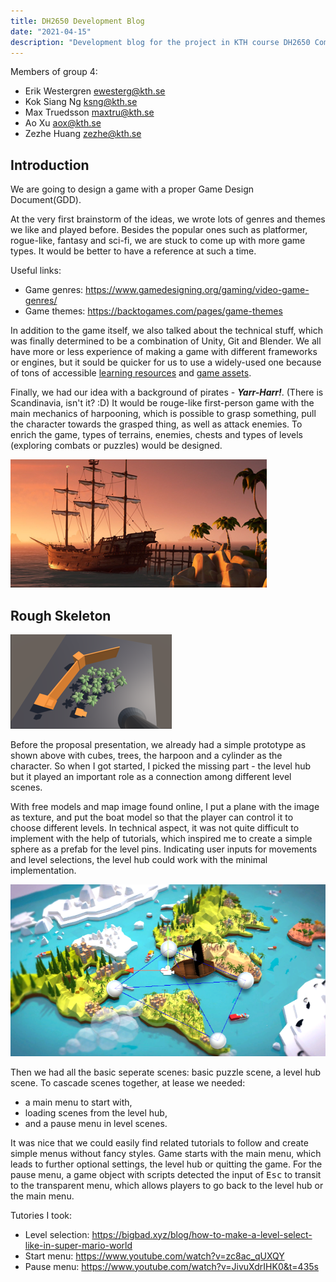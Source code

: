 ```yaml
---
title: DH2650 Development Blog
date: "2021-04-15"
description: "Development blog for the project in KTH course DH2650 Computer Game Design."
---
```


Members of group 4:
- Erik Westergren ewesterg@kth.se
- Kok Siang Ng ksng@kth.se
- Max Truedsson maxtru@kth.se 
- Ao Xu aox@kth.se
- Zezhe Huang zezhe@kth.se

## Introduction

We are going to design a game with a proper Game Design Document(GDD).

At the very first brainstorm of the ideas, we wrote lots of genres and themes we like and played before. Besides the popular ones such as platformer, rogue-like, fantasy and sci-fi, we are stuck to come up with more game types. It would be better to have a reference at such a time.

Useful links:
- Game genres: https://www.gamedesigning.org/gaming/video-game-genres/
- Game themes: https://backtogames.com/pages/game-themes

In addition to the game itself, we also talked about the technical stuff, which was finally determined to be a combination of Unity, Git and Blender. We all have more or less experience of making a game with different frameworks or engines, but it sould be quicker for us to use a widely-used one because of tons of accessible [learning resources](https://learn.unity.com/) and [game assets](https://assetstore.unity.com/).

Finally, we had our idea with a background of pirates - ***Yarr-Harr!***. (There is Scandinavia, isn't it? :D) It would be rouge-like first-person game with the main mechanics of harpooning, which is possible to grasp something, pull the character towards the grasped thing, as well as attack enemies. To enrich the game, types of terrains, enemies, chests and types of levels (exploring combats or puzzles) would be designed.

![pirates](./pirates.png)

## Rough Skeleton

![prototype-v1](./prototype-v1.png)

Before the proposal presentation, we already had a simple prototype as shown above with cubes, trees, the harpoon and a cylinder as the character. So when I got started, I picked the missing part - the level hub but it played an important role as a connection among different level scenes.

With free models and map image found online, I put a plane with the image as texture, and put the boat model so that the player can control it to choose different levels. In technical aspect, it was not quite difficult to implement with the help of tutorials, which inspired me to create a simple sphere as a prefab for the level pins. Indicating user inputs for movements and level selections, the level hub could work with the minimal implementation.

![level-hub](./level-hub.png)

Then we had all the basic seperate scenes: basic puzzle scene, a level hub scene. To cascade scenes together, at lease we needed:
- a main menu to start with,
- loading scenes from the level hub, 
- and a pause menu in level scenes.

It was nice that we could easily find related tutorials to follow and create simple menus without fancy styles. Game starts with the main menu, which leads to further optional settings, the level hub or quitting the game. For the pause menu, a game object with scripts detected the input of <kbd>Esc</kbd> to transit to the transparent menu, which allows players to go back to the level hub or the main menu.

Tutories I took:
- Level selection: https://bigbad.xyz/blog/how-to-make-a-level-select-like-in-super-mario-world
- Start menu: https://www.youtube.com/watch?v=zc8ac_qUXQY
- Pause menu: https://www.youtube.com/watch?v=JivuXdrIHK0&t=435s


